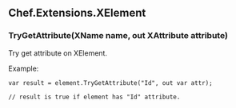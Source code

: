 ## Chef.Extensions.XElement

### TryGetAttribute(XName name, out XAttribute attribute)

Try get attribute on XElement.

Example:

    var result = element.TryGetAttribute("Id", out var attr);
    
    // result is true if element has "Id" attribute.